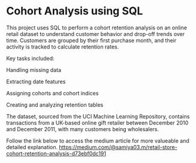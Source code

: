 # Cohort Analysis using SQL 
This project uses SQL to perform a cohort retention analysis on an online retail dataset to understand customer behavior and drop-off trends over time. Customers are grouped by their first purchase month, and their activity is tracked to calculate retention rates.

Key tasks included:

Handling missing data

Extracting date features

Assigning cohorts and cohort indices

Creating and analyzing retention tables

The dataset, sourced from the UCI Machine Learning Repository, contains transactions from a UK-based online gift retailer between December 2010 and December 2011, with many customers being wholesalers.

Follow the link below to access the medium article for more valueable and detailed explanation.
https://medium.com/@samiya03.m/retail-store-cohort-retention-analysis-d73ebf0dc191

